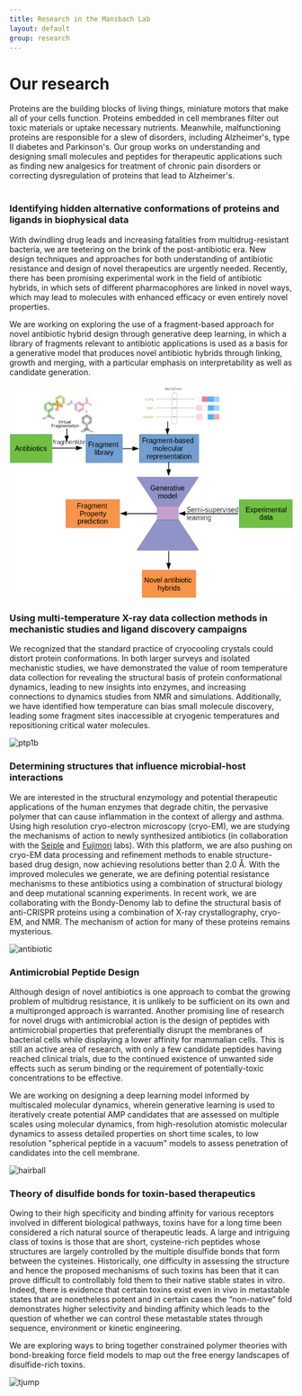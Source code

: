 ```yaml
---
title: Research in the Mansbach Lab
layout: default
group: research
---
```


<div class="row">

# Our research
Proteins are the building blocks of living things, miniature motors that make all of your cells function. Proteins embedded in cell membranes filter out toxic materials or uptake necessary nutrients. Meanwhile, malfunctioning proteins are responsible for a slew of disorders, including Alzheimer's, type II diabetes and Parkinson's. Our group works on understanding and designing small molecules and peptides for therapeutic applications such as finding new analgesics for treatment of chronic pain disorders or correcting dysregulation of proteins that lead to Alzheimer's.
<br>
<br>

</div>

<div class="row">

### Identifying hidden alternative conformations of proteins and ligands in biophysical data

<div class="col-md-7 order-md-1">

With dwindling drug leads and increasing fatalities from multidrug-resistant bacteria, we are teetering on the brink of the post-antibiotic era. New design techniques and approaches for both understanding of antibiotic resistance and design of novel therapeutics are urgently needed. Recently, there has been promising experimental work in the field of antibiotic hybrids, in which sets of different pharmacophores are linked in novel ways, which may lead to molecules with enhanced efficacy or even entirely novel properties.

We are working on exploring the use of a fragment-based approach for novel antibiotic hybrid design through generative deep learning, in which a library of fragments relevant to antibiotic applications is used as a basis for a generative model that produces novel antibiotic hybrids through linking, growth and merging, with a particular emphasis on interpretability as well as candidate generation.
</div>

<div class="col-md-5 order-md-2 align-self-center">
<img class="img-fluid" src="/static/img/DLinfrastructure.png" alt="DLinfrastructure">
<!-- <a href="http://www.ucsf.edu"><img class="inline-block navb-icon" src="/static/img/ucsf_logo_white.svg" alt="University of California, San Francisco (UCSF) logo"></a> -->

</div>
</div>
<div class="row">

### Using multi-temperature X-ray data collection methods in mechanistic studies and ligand discovery campaigns

<div class="col-md-7 order-md-2">

We recognized that the standard practice of cryocooling crystals could distort protein conformations.
In both larger surveys and isolated mechanistic studies, we have demonstrated the value of room temperature data collection for revealing the structural basis of protein conformational dynamics, leading to new insights into enzymes, and increasing connections to dynamics studies from NMR and simulations.
Additionally, we have identified how temperature can bias small molecule discovery, leading some fragment sites inaccessible at cryogenic temperatures and repositioning critical water molecules.
</div>

<div class="col-md-5 order-md-1 align-self-center">
<img class="img-fluid" src="/static/img/pub/2018_keedy_hill.jpg" alt="ptp1b">
</div>
</div>
<div class="row">

### Determining structures that influence microbial-host interactions

<div class="col-md-7 order-md-1 ">

We are interested in the structural enzymology and potential therapeutic applications of the human enzymes that degrade chitin, the pervasive polymer that can cause inflammation in the context of allergy and asthma. Using high resolution cryo-electron microscopy (cryo-EM), we are studying the mechanisms of action to newly synthesized antibiotics (in collaboration with the [Seiple](https://seiplegroup.ucsf.edu/) and [Fujimori](https://fujimorilab.ucsf.edu) labs). With this platform, we are also pushing on cryo-EM data processing and refinement methods to enable structure-based drug design, now achieving resolutions better than 2.0 Å. With the improved molecules we generate, we are defining potential resistance mechanisms to these antibiotics using a combination of structural biology and deep mutational scanning experiments. In recent work, we are collaborating with the Bondy-Denomy lab to define the structural basis of anti-CRISPR proteins using a combination of X-ray crystallography, cryo-EM, and NMR. The mechanism of action for many of these proteins remains mysterious.
</div>

<div class="col-md-3 order-md-2 align-self-center">

<img class="img-fluid" src="/static/img/pub/2019_li_pellegrino.jpg" alt="antibiotic">
</div>
</div>
<div class="row">

### Antimicrobial Peptide Design

<div class="col-md-7 order-md-2">


Although design of novel antibiotics is one approach to combat the growing problem of multidrug resistance, it is unlikely to be sufficient on its own and a multipronged approach is warranted. Another promising line of research for novel drugs with antimicrobial action is the design of peptides with antimicrobial properties that preferentially disrupt the membranes of bacterial cells while displaying a lower affinity for mammalian cells.  This is still an active area of research, with only a few candidate peptides having reached clinical trials, due to the continued existence of unwanted side effects such as serum binding or the requirement of potentially-toxic concentrations to be effective.

We are working on designing a deep learning model informed by multiscaled molecular dynamics, wherein generative learning is used to iteratively create potential AMP candidates that are assessed on multiple scales using molecular dynamics, from high-resolution atomistic molecular dynamics to assess detailed properties on short time scales, to low resolution "spherical peptide in a vacuum" models to assess penetration of candidates into the cell membrane.
</div>

<div class="col-md-5 order-md-1 align-self-center">
<img class="img-fluid" src="/static/img/pub/2020_gordon_jang_bouhaddou_xu_obernier_white_omeara_rezelj.png" alt="hairball">
</div>
</div>
<div class="row">

### Theory of disulfide bonds for toxin-based therapeutics

<div class="col-md-7 order-md-1">
Owing to their high specificity and binding affinity for various receptors involved in different biological pathways, toxins have for a long time been considered a rich natural source of therapeutic leads. A large and intriguing class of toxins is those that are short, cysteine-rich peptides whose structures are largely controlled by the multiple disulfide bonds that form between the cysteines. Historically, one difficulty in assessing the structure and hence the proposed mechanisms of such toxins has been that it can prove difficult to controllably fold them to their native stable states in vitro. Indeed, there is evidence that certain toxins exist even in vivo in metastable states that are nonetheless potent and in certain cases the “non-native” fold demonstrates higher selectivity and binding affinity which leads to the question of whether we can control these metastable states through sequence, environment or kinetic engineering.

We are exploring ways to bring together constrained polymer theories with bond-breaking force field models to map out the free energy landscapes of disulfide-rich toxins.
</div>

<div class="col-md-5 order-md-2 align-self-center ">
<img class="img-fluid" src="/static/img/pub/2019_thompson.jpg" alt="tjump">
</div>

</div>
